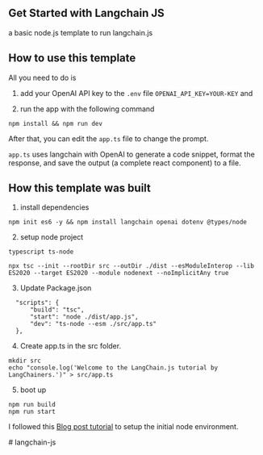 ## Get Started with Langchain JS 
a basic node.js template to run langchain.js

## How to use this template

All you need to do is 
1. add your OpenAI API key to the `.env` file `OPENAI_API_KEY=YOUR-KEY` and 

2. run the app with the following command
```
npm install && npm run dev 
```

After that, you can edit the `app.ts` file to change the prompt.


`app.ts` uses langchain with OpenAI to generate a code snippet, format the response, and save the output (a complete react component) to a file.



## How this template was built 

1. install dependencies

```
npm init es6 -y && npm install langchain openai dotenv @types/node
```
2. setup node project
```
typescript ts-node 
```

```
npx tsc --init --rootDir src --outDir ./dist --esModuleInterop --lib ES2020 --target ES2020 --module nodenext --noImplicitAny true
```

3. Update Package.json

```
  "scripts": { 
      "build": "tsc", 
      "start": "node ./dist/app.js", 
      "dev": "ts-node --esm ./src/app.ts"
  },
  ```

4. Create app.ts in the src folder.
```
mkdir src 
echo "console.log('Welcome to the LangChain.js tutorial by LangChainers.')" > src/app.ts
```

5. boot up 
```
npm run build
npm run start
```

I followed this [Blog post tutorial](https://langchainers.hashnode.dev/getting-started-with-langchainjs) to setup the initial node environment.

#   l a n g c h a i n - j s  
 